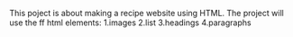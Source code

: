 This poject is about making a recipe website using HTML.
The project will use the ff html elements:
1.images
2.list
3.headings
4.paragraphs

